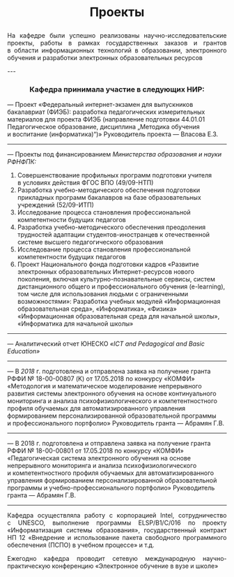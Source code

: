 # <p align="center">Проекты</p>

<p align="justify">На&nbsp;кафедре были успешно реализованы научно-исследовательские проекты, работы в&nbsp;рамках государственных заказов и&nbsp;грантов в&nbsp;области информационных технологий в&nbsp;образовании, электронного обучения и&nbsp;разработки электронных образовательных ресурсов</p>
---

### <p align="center">Кафедра принимала участие в&nbsp;следующих НИР:</p>

&mdash;&nbsp;Проект &laquo;Федеральный интернет-экзамен для выпускников бакалавриат (ФИЭБ): разработка педагогических измерительных материалов для проекта ФИЭБ (направление подготовки 44.01.01 Педагогическое образование, дисциплина &bdquo;Методика обучения и&nbsp;воспитание (информатика)&ldquo;)&raquo;
Руководитель проекта&nbsp;&mdash; Власова Е.З.

---

&mdash;&nbsp;Проекты под финансированием *Министерства образования и&nbsp;науки РФНФПК:*

1. Совершенствование профильных программ подготовки учителя в&nbsp;условиях действия ФГОС ВПО (49/09-НТП)
2. Разработка учебно-методического обеспечения подготовки прикладных программ бакалавров на&nbsp;базе образовательных учреждений (52/09-ИТП)
3. Исследование процесса становления профессиональной компетентности будущих педагогов
4. Разработка учебно-методического обеспечения преодоления трудностей адаптации студентов-иностранцев к&nbsp;отечественной системе высшего педагогического образования
5. Исследование процесса становления профессиональной компетентности будущих педагогов
6. Проект Национального фонда подготовки кадров &laquo;Развитие электронных образовательных Интернет-ресурсов нового поколения, включая культурно-познавательные сервисы, систем дистанционного общего и&nbsp;профессионального обучения (e-learning), том числе для использования людьми с&nbsp;ограниченными возможностями&raquo;:
Разработка учебных модулей &laquo;Информационная образовательная среда&raquo;, &laquo;Информатика&raquo;, &laquo;Физика&raquo; &laquo;Информационная образовательная среда для начальной школы&raquo;, &laquo;Информатика для начальной школы&raquo;

---

&mdash;&nbsp;Аналитический отчет ЮНЕСКО *&laquo;ICT and Pedagogical and Basic Education&raquo;*

---

&mdash;&nbsp;В&nbsp;*2018*&nbsp;г. подготовлена и&nbsp;отправлена заявка на&nbsp;получение гранта РФФИ &#8470;&nbsp;18-00-00807 (K) от&nbsp;17.05.2018 по&nbsp;конкурсу &laquo;КОМФИ&raquo; 
&laquo;Методология и&nbsp;математическое моделирование непрерывного развития системы электронного обучения на&nbsp;основе континуального мониторинга и&nbsp;анализа психофизиологического и&nbsp;компетентностного профиля обучаемых для автоматизированного управления формированием персонализированной образовательной программы и&nbsp;профессионального портфолио&raquo;
Руководитель гранта&nbsp;&mdash; Абрамян Г.В.

---

&mdash;&nbsp;В&nbsp;2018&nbsp;г. подготовлена и&nbsp;отправлена заявка на&nbsp;получение гранта РФФИ &#8470;&nbsp;18-00-00801 от&nbsp;17.05.2018 по&nbsp;конкурсу &laquo;КОМФИ&raquo; 
&laquo;Педагогическая система электронного обучения на&nbsp;основе непрерывного мониторинга и&nbsp;анализа психофизиологического и&nbsp;компетентностного профиля обучаемых для автоматизированного управления формированием персонализированной образовательной программы и&nbsp;учебно-профессионального портфолио&raquo;
Руководитель гранта&nbsp;&mdash; Абрамян Г.В.

---

<p align="justify">Кафедра осуществляла работу с&nbsp;корпорацией Intel, сотрудничество с&nbsp;UNESCO, выполнение программы ELSP/B1/C/016 по&nbsp;проекту &laquo;Информатизация системы образования&raquo;, государственный контракт НП&nbsp;12&nbsp;&laquo;Внедрение и&nbsp;использование пакета свободного программного обеспечения (ПСПО) в&nbsp;учебном процессе&raquo; и&nbsp;т.д.</p>
<p align="justify">Ежегодно кафедра проводит сетевую международную научно-практическую конференцию &laquo;Электронное обучение в&nbsp;вузе и&nbsp;школе&raquo;</p>